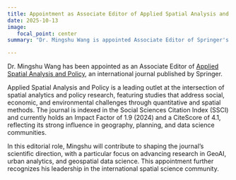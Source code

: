 ```yaml
---
title: Appointment as Associate Editor of Applied Spatial Analysis and Policy
date: 2025-10-13
image:
   focal_point: center
summary: "Dr. Mingshu Wang is appointed Associate Editor of Springer's Applied Spatial Analysis and Policy, helping shape the journal’s direction with a focus on GeoAI, urban analytics, and geospatial data science."

---
```


Dr. Mingshu Wang has been appointed as an Associate Editor of [Applied Spatial Analysis and Policy](https://link.springer.com/journal/12061), an international journal published by Springer.

Applied Spatial Analysis and Policy is a leading outlet at the intersection of spatial analytics and policy research, featuring studies that address social, economic, and environmental challenges through quantitative and spatial methods. The journal is indexed in the Social Sciences Citation Index (SSCI) and currently holds an Impact Factor of 1.9 (2024) and a CiteScore of 4.1, reflecting its strong influence in geography, planning, and data science communities.

In this editorial role, Mingshu will contribute to shaping the journal’s scientific direction, with a particular focus on advancing research in GeoAI, urban analytics, and geospatial data science. This appointment further recognizes his leadership in the international spatial science community.
